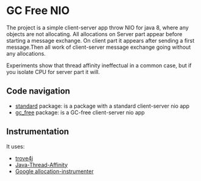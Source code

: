 # GC Free NIO
The project is a simple client-server app throw NIO for java 8, where any objects are not allocating. All allocations 
on Server part appear before starting a message exchange. On client part it appears after sending a first message.Then all work of client-server message exchange going without any allocations.

  
Experiments show that thread affinity ineffectual in a common case, but if you isolate CPU for server part it will.
 
 ## Code navigation
 
 - [standard](src/main/java/com/pingpong/standard) package: is a package with a standard client-server nio app
 - [gc_free](src/main/java/com/pingpong/standard) package: is a GC-free client-server nio app
 
 ## Instrumentation
  It uses: 
   - [trove4j](https://bitbucket.org/trove4j/trove/src/master/)
   - [Java-Thread-Affinity](https://github.com/OpenHFT/Java-Thread-Affinity)
   - [Google allocation-instrumenter](https://github.com/google/allocation-instrumenter)
    

